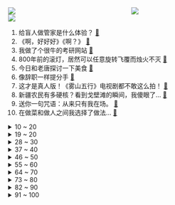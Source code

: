 <div >
	<a style="float:left;width:55%;" href = "https://github.com/anuraghazra/github-readme-stats">
	 <img src = "https://github-readme-stats.vercel.app/api?username=iuuuuuaena&theme=buefy&show_icons=true"/>
	</a>
	<a  style="float:right;width:45%" href = "https://github.com/anuraghazra/github-readme-stats">
	 <img  src="https://github-readme-stats.vercel.app/api/top-langs/?username=anuraghazra&layout=compact"/>
	</a>
	</div>

[![](https://img.shields.io/badge/jxd-@jxdgogogo.xyz-yellowgreen.svg)](https://www.jxdgogogo.xyz)<br>
1. 给盲人做管家是什么体验？ [:link:](//www.bilibili.com/video/BV1Yz4y157qe) <br>
2. 《啊，好好好》《啊？》 [:link:](//www.bilibili.com/video/BV1q34y1N7ae) <br>
3. 我做了个很牛的考研网站 [:link:](//www.bilibili.com/video/BV1fF411S7Ds) <br>
4. 800年前的滚灯，居然可以任意旋转飞覆而烛火不灭 [:link:](//www.bilibili.com/video/BV1qh4y1v7Ki) <br>
5. 今日和老唐探讨一下美食 [:link:](//www.bilibili.com/video/BV1mk4y1c7U5) <br>
6. 像辞职一样提分手 [:link:](//www.bilibili.com/video/BV17w411i7ER) <br>
7. 这才是真人版！《雾山五行》电视剧都不敢这么拍！ [:link:](//www.bilibili.com/video/BV1nN4y1Q7VX) <br>
8. 新疆农民有多硬核？看到戈壁滩的瞬间，我傻眼了… [:link:](//www.bilibili.com/video/BV1Fu411A7nX) <br>
9. 送你一句咒语：从来只有我在场。 [:link:](//www.bilibili.com/video/BV1aP4118711) <br>
10. 在做菜和做人之间我选择了做法… [:link:](//www.bilibili.com/video/BV1U14y1675k) <br>
<details>
<summary>10 ~ 20</summary>

11. 你可能不知道我是谁  但你一定听过我的歌  重新认识一下吧~ [:link:](//www.bilibili.com/video/BV1mh4y1v7xs) <br>
12. 【老番茄】我结婚啦！！！ [:link:](//www.bilibili.com/video/BV16F411S7dW) <br>
13. 我帮全村的老人，拍好了遗照 [:link:](//www.bilibili.com/video/BV1NN4y1X7jM) <br>
14. 听完这段话，我好像戒掉了对未来的焦虑和迷茫… [:link:](//www.bilibili.com/video/BV1H34y1K7TV) <br>
15. 原神×隋文静/韩聪 - 以花样滑冰演绎「冰风组曲」 [:link:](//www.bilibili.com/video/BV1KN4y1X7DB) <br>
16. 我是一位住家阿姨，今天教大家如何吃薯片不粘手，特别的有意思，大家可以试一试哦。 [:link:](//www.bilibili.com/video/BV1Rj411179t) <br>
17. 《神兵小将》但是米哈游动漫版！ [:link:](//www.bilibili.com/video/BV1x94y1W7VA) <br>
18. 卧槽做梦也不敢想，随口一句玩笑话，真就让我拿到世界纪录了？ [:link:](//www.bilibili.com/video/BV1nN411W7JW) <br>
19. 探索人体的奥秘，理解生命的本质，认识生命、爱护生命、敬畏生命！ [:link:](//www.bilibili.com/video/BV1zN411p7BR) <br>
</details>
<details>
<summary>19 ~ 20</summary>

20. 买个地表最强手机，送给我爸 [:link:](//www.bilibili.com/video/BV1yu4y1k7Kt) <br>
21. 父母是孩子最好的老师 [:link:](//www.bilibili.com/video/BV1XG411R78L) <br>
22. “温文尔雅的母亲” [:link:](//www.bilibili.com/video/BV1TN4y1Q7yo) <br>
23. 番外：玩游戏时候被班主任发现！教师节快乐～～ [:link:](//www.bilibili.com/video/BV1hh4y1v7j9) <br>
24. 这是不是上学时候的你? [:link:](//www.bilibili.com/video/BV1F8411z7T4) <br>
25. 【轰】 差  生  的  救  赎 [:link:](//www.bilibili.com/video/BV1nj411C7rd) <br>
26. 挑战打扮成混混，去和亲戚聚餐，大家都被吓傻了！ [:link:](//www.bilibili.com/video/BV14k4y1w7Sv) <br>
27. 【现场视频】拿到最新的iPhone15了！ [:link:](//www.bilibili.com/video/BV1DP41187GN) <br>
28. 狮子猫生了，我猫德学院又成冤大头了 [:link:](//www.bilibili.com/video/BV15h4y1Y7WB) <br>
</details>
<details>
<summary>28 ~ 30</summary>

29. 【热男】iPhone 15 Pro Max，建议改成：国 行 顶 配 2 [:link:](//www.bilibili.com/video/BV1Zk4y1c7bT) <br>
30. 2元一个！一口咬下去，才知道它为什么火遍新疆街头 [:link:](//www.bilibili.com/video/BV1hz4y1572U) <br>
31. 在下卡密，有何贵干 [:link:](//www.bilibili.com/video/BV128411B7U8) <br>
32. 你家的咪咪也是这样玩吗 [:link:](//www.bilibili.com/video/BV1194y1W7Mp) <br>
33. 我发烧了，家人们 [:link:](//www.bilibili.com/video/BV1aN411p7b8) <br>
34. 快让你的好兄弟开船来接你！ [:link:](//www.bilibili.com/video/BV1214y167FJ) <br>
35. 人不就活这几个瞬间 [:link:](//www.bilibili.com/video/BV1X14y1r7uC) <br>
36. 上半年在墨脱见到的一部分奇观和奇特物体 [:link:](//www.bilibili.com/video/BV1k8411i7gu) <br>
37. 【APEX/皮特】故事还没结束，这是CNApex新的开始！ [:link:](//www.bilibili.com/video/BV1kN4y1Q7jM) <br>
</details>
<details>
<summary>37 ~ 40</summary>

38. 男生会关注女朋友的穿搭吗？满屏的“喜欢”简直太甜啦 [:link:](//www.bilibili.com/video/BV1Ah4y1N7j9) <br>
39. 请问您是出于什么心态在灵堂里搭讪入殓师？ [:link:](//www.bilibili.com/video/BV1wu411A78F) <br>
40. “乌！蒙！山！连！着！山！外！山！” [:link:](//www.bilibili.com/video/BV13V411P7Xb) <br>
41. 接到拯救大明Brief，我给崇祯做了一份PPT [:link:](//www.bilibili.com/video/BV1Ku4y1C7Lt) <br>
42. 《胖虎与爱丽丝 : 感谢老婆长久的陪伴》豆瓣评分:长长久久 [:link:](//www.bilibili.com/video/BV1Kp4y1j7mk) <br>
43. 当Bbox全国冠军碰上电瓶车的警报声会发生什么？？ [:link:](//www.bilibili.com/video/BV1Wj411C7jT) <br>
44. 一年过去了，答应你们重做一版五条悟终于来了！ [:link:](//www.bilibili.com/video/BV18j411C7kP) <br>
45. 整活！串通丈母娘让她在女友面前打我…女友人傻了！ [:link:](//www.bilibili.com/video/BV1D14y1r748) <br>
46. 东北老嫂子炸串，20块吃一大盘子，太幸福了吧！ [:link:](//www.bilibili.com/video/BV1au411w7Km) <br>
</details>
<details>
<summary>46 ~ 50</summary>

47. 去看兴安岭林区秋景，和小狗雨中露营，自由自在的一天 [:link:](//www.bilibili.com/video/BV1oh4y1Y7R3) <br>
48. 葡萄至少要打24遍药？ [:link:](//www.bilibili.com/video/BV1PP411h7ZA) <br>
49. 学习让人走火入魔 [:link:](//www.bilibili.com/video/BV1iz4y1j7HK) <br>
50. 云之上饮 [:link:](//www.bilibili.com/video/BV1mN4y1Q7x7) <br>
51. 装修窗帘怎么选不踩坑！ [:link:](//www.bilibili.com/video/BV1MF411D7zn) <br>
52. 【狂飙番外｜孟宴臣传】“谁才是京海的老大” [:link:](//www.bilibili.com/video/BV14F411r7E9) <br>
53. 如何避免各种“瘾”火烧身？ [:link:](//www.bilibili.com/video/BV1ew411U7kS) <br>
54. 当妈妈进二次元儿子房间（三）： [:link:](//www.bilibili.com/video/BV1q14y1r7FE) <br>
55. 我要进厂啦！ [:link:](//www.bilibili.com/video/BV1vN4y1Q7j5) <br>
</details>
<details>
<summary>55 ~ 60</summary>

56. 【原神/璃月黑道】Der pate [:link:](//www.bilibili.com/video/BV1Cp4y1L7xH) <br>
57. 哈哈哈，谁敢保证自己的网名不是情侣名？② [:link:](//www.bilibili.com/video/BV1jj411q72E) <br>
58. 农业频道聊聊麒麟、遥遥领先，很合理吧？ [:link:](//www.bilibili.com/video/BV1RG411R7k8) <br>
59. 【生命奇观】墨脱森林——世界第一大峡谷里的绝美生灵 [:link:](//www.bilibili.com/video/BV1ej41117VW) <br>
60. 动捕演员的精分日常！给动作加点风格【曦曦鱼】 [:link:](//www.bilibili.com/video/BV1bu411w7wx) <br>
61. 这公司…还真是群英荟萃啊 [:link:](//www.bilibili.com/video/BV1P14y1r7EV) <br>
62. 除了这个你还知道哪些微信的隐藏玩法？ [:link:](//www.bilibili.com/video/BV17p4y1j7PU) <br>
63. 探秘美国留学生的家！超级独特！家里这么多离谱的东西。。。 [:link:](//www.bilibili.com/video/BV1Pp4y1j7so) <br>
64. 用手机拍出“鸦片战争”博物馆的故事 [:link:](//www.bilibili.com/video/BV1bN4y1Q7Ez) <br>
</details>
<details>
<summary>64 ~ 70</summary>

65. 「小白」华为Mate60 Pro全面测评：实力到底如何？ [:link:](//www.bilibili.com/video/BV1Fj411y75z) <br>
66. 2折公务舱,吃得险些误机,我回本了吗? [:link:](//www.bilibili.com/video/BV1PF411D7Up) <br>
67. 坂田银时 吸入 白砂糖 [:link:](//www.bilibili.com/video/BV1p8411i7vt) <br>
68. 斯人若彩虹,遇上方知有 [:link:](//www.bilibili.com/video/BV1dF411S7qp) <br>
69. 导演图省事临时改的桥段，谁想到还成经典了！【好莱坞整活大师23】 [:link:](//www.bilibili.com/video/BV1Dm4y1P7V5) <br>
70. 【MITE-ITF黄昏】爆肝30天 一口气通关MITE黄昏 [:link:](//www.bilibili.com/video/BV1Dh4y1v7fD) <br>
71. 探秘全球最高收入国家！人均年薪62万！100元超市能买什么？ [:link:](//www.bilibili.com/video/BV1Xw411v7Pa) <br>
72. 这才是真方便面，做碗面还要先学打毛衣？ [:link:](//www.bilibili.com/video/BV1hN4y1Q7LU) <br>
73. 看之前：魔术都是假的  看之后：幻术！ [:link:](//www.bilibili.com/video/BV14u411w7eS) <br>
</details>
<details>
<summary>73 ~ 80</summary>

74. 【短的发布会】苹果现场大谈环保保值率？iPhone15全系登岛改用USB-C [:link:](//www.bilibili.com/video/BV1az4y1572B) <br>
75. 河边磨针第2269天傍晚 [:link:](//www.bilibili.com/video/BV18h4y1v74J) <br>
76. 我谢谢你 [:link:](//www.bilibili.com/video/BV16H4y1D7qF) <br>
77. 陈致逸老师正式确认离职米哈游！追逐音乐梦想！祝陈老师前程似锦、再创辉煌，提瓦特的星空永远有您一席之地！ [:link:](//www.bilibili.com/video/BV1Wp4y1A7Tf) <br>
78. 这一次理解了吗 [:link:](//www.bilibili.com/video/BV1V14y1r7Wy) <br>
79. 小时候是真抗毒啊！童年妈见打零食大测评！！ [:link:](//www.bilibili.com/video/BV1nN411i7mg) <br>
80. 乌！蒙！山！连！着！山！外！山！ [:link:](//www.bilibili.com/video/BV1GN4y1Q7M6) <br>
81. 机器蛇初代机完工啦 [:link:](//www.bilibili.com/video/BV1hK4y1c7FM) <br>
82. 社牛小狗估计是热坏了，在门外蹭空调，太有礼貌了！ [:link:](//www.bilibili.com/video/BV1pp4y1j7zA) <br>
</details>
<details>
<summary>82 ~ 90</summary>

83. 想在哥哥的腹肌上滑滑梯吗 [:link:](//www.bilibili.com/video/BV1wh4y1A7SG) <br>
84. 苏州 我分享完了 [:link:](//www.bilibili.com/video/BV1cH4y1D7QJ) <br>
85. 没有插件，你的Edge就是个渣渣 [:link:](//www.bilibili.com/video/BV1ij411C7wM) <br>
86. 当时害怕极了 [:link:](//www.bilibili.com/video/BV1Wm4y1P7uK) <br>
87. “十元盒饭姐”：不想坚持了，打卡的有些人带碗带盆打包走，农民工好多没吃上饭 [:link:](//www.bilibili.com/video/BV1o8411B7V4) <br>
88. 一个卤肉秘方，想吃多少做多少~ [:link:](//www.bilibili.com/video/BV1MP41187iq) <br>
89. 我都不敢想这碗饭有多好吃！ [:link:](//www.bilibili.com/video/BV1bm4y1P793) <br>
90. 古有画圣吴道子拿画换酒，今有帅农鸟哥以画抵酒！兄弟们，画画有用！ [:link:](//www.bilibili.com/video/BV1Rj41117WD) <br>
91. 我选择用广角拍摄，特别配她智商！发给你们找不见手机的她吧 [:link:](//www.bilibili.com/video/BV13H4y1D7T4) <br>
</details>
<details>
<summary>91 ~ 100</summary>

92. 好吃吗？ [:link:](//www.bilibili.com/video/BV1qu411w7nX) <br>
93. 【花小烙】扁桃体结石是怎么长出来的？ [:link:](//www.bilibili.com/video/BV19V411P7hp) <br>
94. 笑场 [:link:](//www.bilibili.com/video/BV1Rw411m7XB) <br>
95. 非洲巨灾：地中海飓风深入撒哈拉沙漠，利比亚水库垮塌城市被抹去 [:link:](//www.bilibili.com/video/BV1nh4y1Y7ss) <br>
96. 我们不会忘记！我们永远记得！ [:link:](//www.bilibili.com/video/BV1ym4y1K7sW) <br>
97. 危险上司！！！ [:link:](//www.bilibili.com/video/BV15h4y1v7Ww) <br>
98. 为同学挡8刀的女孩，解锁两个新身份！ [:link:](//www.bilibili.com/video/BV1Ym4y1P7z4) <br>
99. 周末特种兵来咯，探店丨日出丨爬山丨赶海，两天居然做了做么多事儿 [:link:](//www.bilibili.com/video/BV14N411p7iV) <br>
100. 「科技美学」华为 Mate60 Pro 详细实测  9大疑问验证 麒麟5G卫星通话 能否遥遥领先  对比iPhone [:link:](//www.bilibili.com/video/BV1C94y1x7mp) <br>
</details>
